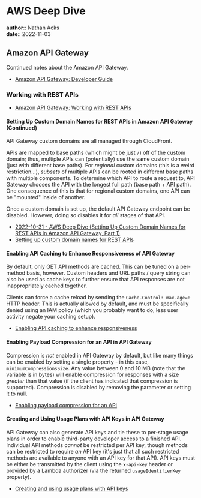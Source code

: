 # AWS Deep Dive

**author**:: Nathan Acks  
**date**:: 2022-11-03

## Amazon API Gateway

Continued notes about the Amazon API Gateway.

* [Amazon API Gateway: Developer Guide](https://docs.aws.amazon.com/apigateway/latest/developerguide/welcome.html)

### Working with REST APIs

* [Amazon API Gateway: Working with REST APIs](https://docs.aws.amazon.com/apigateway/latest/developerguide/apigateway-rest-api.html)

#### Setting Up Custom Domain Names for REST APIs in Amazon API Gateway (Continued)

API Gateway custom domains are all managed through CloudFront.

APIs are mapped to base paths (which might be just `/`) off of the custom domain; thus, multiple APIs can (potentially) use the same custom domain (just with different base paths). For *regional* custom domains (this is a weird restriction…), *subsets* of multiple APIs can be rooted in different base paths with multiple components. To determine which API to route a request to, API Gateway chooses the API with the longest full path (base path + API path). One consequence of this is that for regional custom domains, one API can be "mounted" inside of another.

Once a custom domain is set up, the default API Gateway endpoint can be disabled. However, doing so disables it for *all* stages of that API.

* [2022-10-31 - AWS Deep Dive (Setting Up Custom Domain Names for REST APIs in Amazon API Gateway, Part 1)](2022-10-31-aws-deep-dive.md)
* [Setting up custom domain names for REST APIs](https://docs.aws.amazon.com/apigateway/latest/developerguide/how-to-custom-domains.html)

#### Enabling API Caching to Enhance Responsiveness  of API Gateway

By default, only GET API methods are cached. This can be tuned on a per-method basis, however. Custom headers and URL paths / query string can also be used as cache keys to further ensure that API responses are not inappropriately cached together.

Clients can force a cache reload by sending the `Cache-Control: max-age=0` HTTP header. This is actually allowed by default, and must be specifically denied using an IAM policy (which you probably want to do, less user activity negate your caching setup).

* [Enabling API caching to enhance responsiveness](https://docs.aws.amazon.com/apigateway/latest/developerguide/api-gateway-caching.html)

#### Enabling Payload Compression for an API in API Gateway

Compression is *not* enabled in API Gateway by default, but like many things can be enabled by setting a single property - in this case, `minimumCompressionsSize`. Any value between 0 and 10 MB (note that the variable is in bytes) will enable compression for responses with a size *greater* than that value (if the client has indicated that compression is supported). Compression is disabled by removing the parameter or setting it to null.

* [Enabling payload compression for an API](https://docs.aws.amazon.com/apigateway/latest/developerguide/api-gateway-gzip-compression-decompression.html)

#### Creating and Using Usage Plans with API Keys in API Gateway

API Gateway can also generate API keys and tie these to per-stage usage plans in order to enable third-party developer access to a finished API. Individual API methods *cannot* be restricted per API key, though methods can be restricted to require *an* API key (it's just that all such restricted methods are available to anyone with an API key for that API). API keys must be either be transmitted by the client using the `x-api-key` header or provided by a Lambda authorizer (via the returned `usageIdentifierKey` property).

* [Creating and using usage plans with API keys](https://docs.aws.amazon.com/apigateway/latest/developerguide/api-gateway-api-usage-plans.html)

